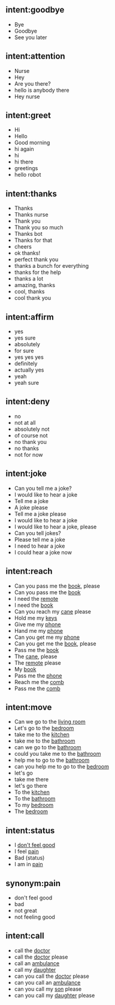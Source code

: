 ## intent:goodbye
- Bye
- Goodbye
- See you later

## intent:attention
- Nurse
- Hey
- Are you there?
- hello is anybody there
- Hey nurse

## intent:greet
- Hi
- Hello
- Good morning
- hi again
- hi
- hi there
- greetings
- hello robot

## intent:thanks
- Thanks
- Thanks nurse
- Thank you
- Thank you so much
- Thanks bot
- Thanks for that
- cheers
- ok thanks!
- perfect thank you
- thanks a bunch for everything
- thanks for the help
- thanks a lot
- amazing, thanks
- cool, thanks
- cool thank you

## intent:affirm
- yes
- yes sure
- absolutely
- for sure
- yes yes yes
- definitely
- actually yes
- yeah
- yeah sure

## intent:deny
- no
- not at all
- absolutely not
- of course not
- no thank you
- no thanks
- not for now

## intent:joke
- Can you tell me a joke?
- I would like to hear a joke
- Tell me a joke
- A joke please
- Tell me a joke please
- I would like to hear a joke
- I would like to hear a joke, please
- Can you tell jokes?
- Please tell me a joke
- I need to hear a joke
- I could hear a joke now

## intent:reach
- Can you pass me the [book](object), please
- Can you pass me the [book](object)
- I need the [remote](object)
- I need the [book](object)
- Can you reach my [cane](object) please
- Hold me my [keys](object)
- Give me my [phone](object)
- Hand me my [phone](object)
- Can you get me my [phone](object)
- Can you get me the [book](object), please
- Pass me the [book](object)
- The [cane](object), please
- The [remote](object) please
- My [book](object)
- Pass me the [phone](object)
- Reach me the [comb](object)
- Pass me the [comb](object)

## intent:move
- Can we go to the [living room](place)
- Let's go to the [bedroom](place)
- take me to the [kitchen](place)
- take me to the [bathroom](place)
- can we go to the [bathroom](place)
- could you take me to the [bathroom](place)
- help me to go to the [bathroom](place)
- can you help me to go to the [bedroom](place)
- let's go
- take me there
- let's go there
- To the [kitchen](place)
- To the [bathroom](place)
- To my [bedroom](place)
- The [bedroom](place)

## intent:status
- I [don't feel good](status)
- I feel [pain](status)
- Bad (status)
- I am in [pain](status)

## synonym:pain
- don't feel good
- bad
- not great
- not feeling good

## intent:call
- call the [doctor](callto)
- call the [doctor](callto) please
- call an [ambulance](callto)
- call my [daughter](callto)
- can you call the [doctor](callto) please
- can you call an [ambulance](callto)
- can you call my [son](callto) please
- can you call my [daughter](callto) please